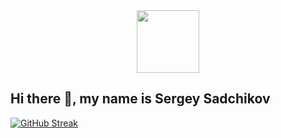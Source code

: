 <div id="header" align="center">
  <img src="https://media.giphy.com/media/M9gbBd9nbDrOTu1Mqx/giphy.gif" width="100"/>
</div>

## Hi there 👋, my name is Sergey Sadchikov

[![GitHub Streak](https://github-readme-streak-stats.herokuapp.com?user=sadchikovsg&theme=dark&hide_border=true)](https://git.io/streak-stats)
